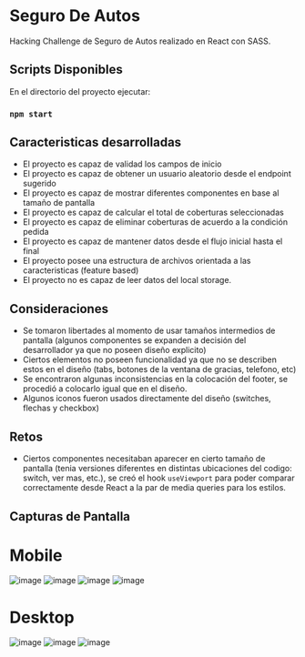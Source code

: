 # Seguro De Autos
Hacking Challenge de Seguro de Autos realizado en React con SASS.

## Scripts Disponibles

En el directorio del proyecto ejecutar:

### `npm start`

## Caracteristicas desarrolladas
- El proyecto es capaz de validad los campos de inicio
- El proyecto es capaz de obtener un usuario aleatorio desde el endpoint sugerido
- El proyecto es capaz de mostrar diferentes componentes en base al tamaño de pantalla
- El proyecto es capaz de calcular el total de coberturas seleccionadas
- El proyecto es capaz de eliminar coberturas de acuerdo a la condición pedida
- El proyecto es capaz de mantener datos desde el flujo inicial hasta el final
- El proyecto posee una estructura de archivos orientada a las caracteristicas (feature based)
- El proyecto no es capaz de leer datos del local storage.

## Consideraciones
- Se tomaron libertades al momento de usar tamaños intermedios de pantalla (algunos componentes se expanden a decisión del desarrollador ya que no poseen diseño explicito)
- Ciertos elementos no poseen funcionalidad ya que no se describen estos en el diseño (tabs, botones de la ventana de gracias, telefono, etc)
- Se encontraron algunas inconsistencias en la colocación del footer, se procedió a colocarlo igual que en el diseño.
- Algunos iconos fueron usados directamente del diseño (switches, flechas y checkbox)

## Retos
- Ciertos componentes necesitaban aparecer en cierto tamaño de pantalla (tenia versiones diferentes en distintas ubicaciones del codigo: switch, ver mas, etc.), se creó el hook `useViewport` para poder comparar correctamente desde React a la par de media queries para los estilos.

## Capturas de Pantalla
# Mobile
![image](https://user-images.githubusercontent.com/16145739/202700484-003e29a8-3455-4ce3-abd9-115da649c205.png)
![image](https://user-images.githubusercontent.com/16145739/202700586-0da966d4-0469-4089-8e63-89dfa17b5db3.png)
![image](https://user-images.githubusercontent.com/16145739/202700616-5c907178-eafc-46f7-8537-973da27664f1.png)
![image](https://user-images.githubusercontent.com/16145739/202700890-a7286d03-0b66-43e7-a6b7-c1a4301691cb.png)

# Desktop
![image](https://user-images.githubusercontent.com/16145739/202701010-e3d53915-43c5-4def-b4dd-55179cf24671.png)
![image](https://user-images.githubusercontent.com/16145739/202700832-d7f2110b-775e-472e-b86f-0f17865d8159.png)
![image](https://user-images.githubusercontent.com/16145739/202700959-51bfc0ea-19c1-4d02-8917-bd2a28176d1e.png)


